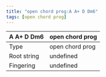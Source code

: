 ```yaml
---
title: "open chord prog:A A+ D Dm6"
tags: [open chord prog]
---
```


|A A+ D Dm6|open chord prog|
|---|---|
|Type|open chord prog|
|Root string|undefined|
|Fingering|undefined|

